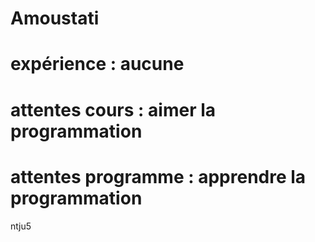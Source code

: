 # Amoustati

# expérience : aucune
# attentes cours : aimer la programmation
# attentes programme : apprendre la programmation
ntju5